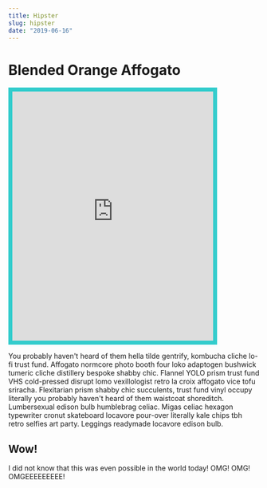 ```yaml
---
title: Hipster
slug: hipster
date: "2019-06-16"
---
```


# Blended Orange Affogato

<iframe
  src="https://www.google.com/maps/embed?pb=!4v1598216626267!6m8!1m7!1sCAoSLEFGMVFpcFBJeTdjVDBjSUVyN25ielRpMFlhY2diaXVkSTB1LVo4NHpNYVMz!2m2!1d33.7885136715469!2d-118.2955232616455!3f103.4863553773484!4f5.31353114715742!5f0.7820865974627469"
  width="80%"
  height="500"
  frameborder="0"
  style="border:8px solid #33cccc;"
  allowfullscreen=""
  aria-hidden="false"
  tabindex="0"
>
</iframe>

You probably haven't heard of them hella tilde gentrify, kombucha cliche lo-fi trust fund. Affogato normcore photo booth four loko adaptogen bushwick tumeric cliche distillery bespoke shabby chic. Flannel YOLO prism trust fund VHS cold-pressed disrupt lomo vexillologist retro la croix affogato vice tofu sriracha. Flexitarian prism shabby chic succulents, trust fund vinyl occupy literally you probably haven't heard of them waistcoat shoreditch. Lumbersexual edison bulb humblebrag celiac. Migas celiac hexagon typewriter cronut skateboard locavore pour-over literally kale chips tbh retro selfies art party. Leggings readymade locavore edison bulb.

## Wow!

I did not know that this was even possible in the world today! OMG! OMG! OMGEEEEEEEEE!